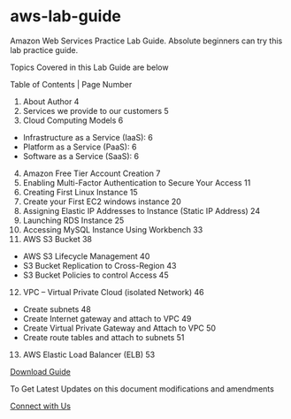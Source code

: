 # aws-lab-guide
Amazon Web Services Practice Lab Guide. Absolute beginners can try this lab practice guide.

Topics Covered in this Lab Guide are below

Table of Contents | Page Number
1.	About Author	4
2.	Services we provide to our customers	5
3.	Cloud Computing Models	6
  - Infrastructure as a Service (IaaS):	6
  - Platform as a Service (PaaS):	6
  - Software as a Service (SaaS):	6
4.	Amazon Free Tier Account Creation	7
5.	Enabling Multi-Factor Authentication to Secure Your Access	11
6.	Creating First Linux Instance	15
7.	Create your First EC2 windows instance	20
8.	Assigning Elastic IP Addresses to Instance (Static IP Address)	24
9.	Launching RDS Instance	25
10.	Accessing MySQL Instance Using Workbench	33
11.	AWS S3 Bucket	38
  - AWS S3 Lifecycle Management	40
  - S3 Bucket Replication to Cross-Region	43
  - S3 Bucket Policies to control Access	45
12.	VPC – Virtual Private Cloud (isolated Network)	46
  - Create subnets	48
  - Create Internet gateway and attach to VPC	49
  - Create Virtual Private Gateway and Attach to VPC	50
  - Create route tables and attach to subnets	51
13.	AWS Elastic Load Balancer (ELB)	53


[Download Guide](https://github.com/techtutorials/aws-lab-guide/blob/aws/AWS%20Amazon%20Web%20Services%20lab%20practice%20guide%20by%20www.server-computer.com.pdf)

To Get Latest Updates on this document modifications and amendments 

[Connect with Us](https://feedburner.google.com/fb/a/mailverify?uri=ServerComputer)
